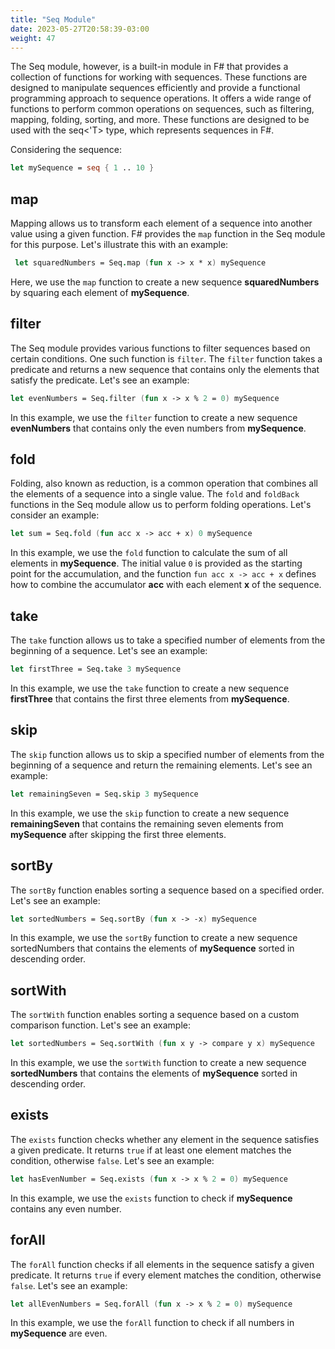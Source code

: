 ```yaml
---
title: "Seq Module"
date: 2023-05-27T20:58:39-03:00
weight: 47
---
```


 The Seq module, however, is a built-in module in F# that provides a collection of functions for working with sequences. These functions are designed to manipulate sequences efficiently and provide a functional programming approach to sequence operations.  It offers a wide range of functions to perform common operations on sequences, such as filtering, mapping, folding, sorting, and more. These functions are designed to be used with the seq<'T> type, which represents sequences in F#.

 Considering the sequence:
 ```FSharp
 let mySequence = seq { 1 .. 10 }
 ```

 ## map

 Mapping allows us to transform each element of a sequence into another value using a given function. F# provides the `map` function in the Seq module for this purpose. Let's illustrate this with an example:
```FSharp
 let squaredNumbers = Seq.map (fun x -> x * x) mySequence
```
Here, we use the `map` function to create a new sequence **squaredNumbers** by squaring each element of **mySequence**.

## filter

The Seq module provides various functions to filter sequences based on certain conditions. One such function is `filter`. The `filter` function takes a predicate and returns a new sequence that contains only the elements that satisfy the predicate. Let's see an example:
```Fsharp
let evenNumbers = Seq.filter (fun x -> x % 2 = 0) mySequence
```
In this example, we use the `filter` function to create a new sequence **evenNumbers** that contains only the even numbers from **mySequence**.

## fold

Folding, also known as reduction, is a common operation that combines all the elements of a sequence into a single value. The `fold` and `foldBack` functions in the Seq module allow us to perform folding operations. Let's consider an example:
```Fsharp
let sum = Seq.fold (fun acc x -> acc + x) 0 mySequence
```
In this example, we use the `fold` function to calculate the sum of all elements in **mySequence**. The initial value `0` is provided as the starting point for the accumulation, and the function `fun acc x -> acc + x` defines how to combine the accumulator **acc** with each element **x** of the sequence.

## take

The `take` function allows us to take a specified number of elements from the beginning of a sequence. Let's see an example:
```Fsharp
let firstThree = Seq.take 3 mySequence
```
In this example, we use the `take` function to create a new sequence **firstThree** that contains the first three elements from **mySequence**.

## skip

The `skip` function allows us to skip a specified number of elements from the beginning of a sequence and return the remaining elements. Let's see an example:
```Fsharp
let remainingSeven = Seq.skip 3 mySequence
```
In this example, we use the `skip` function to create a new sequence **remainingSeven** that contains the remaining seven elements from **mySequence** after skipping the first three elements.

## sortBy

The `sortBy` function enables sorting a sequence based on a specified order. Let's see an example:
```Fsharp
let sortedNumbers = Seq.sortBy (fun x -> -x) mySequence
```
In this example, we use the `sortBy` function to create a new sequence sortedNumbers that contains the elements of **mySequence** sorted in descending order.

## sortWith

The `sortWith` function enables sorting a sequence based on a custom comparison function. Let's see an example:
```Fsharp
let sortedNumbers = Seq.sortWith (fun x y -> compare y x) mySequence
```
In this example, we use the `sortWith` function to create a new sequence **sortedNumbers** that contains the elements of **mySequence** sorted in descending order. 

## exists

The `exists` function checks whether any element in the sequence satisfies a given predicate. It returns `true` if at least one element matches the condition, otherwise `false`. Let's see an example:
```Fsharp
let hasEvenNumber = Seq.exists (fun x -> x % 2 = 0) mySequence
```
In this example, we use the `exists` function to check if **mySequence** contains any even number.

## forAll

The `forAll` function checks if all elements in the sequence satisfy a given predicate. It returns `true` if every element matches the condition, otherwise `false`. Let's see an example:
```Fsharp
let allEvenNumbers = Seq.forAll (fun x -> x % 2 = 0) mySequence
```
In this example, we use the `forAll` function to check if all numbers in **mySequence** are even.